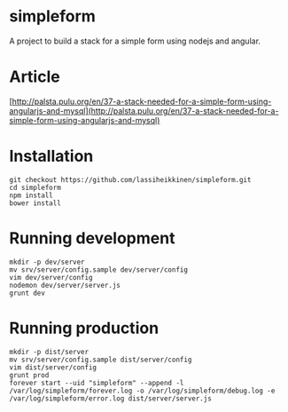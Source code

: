simpleform
==========

A project to build a stack for a simple form using nodejs and angular.

# Article

[http://palsta.pulu.org/en/37-a-stack-needed-for-a-simple-form-using-angularjs-and-mysql](http://palsta.pulu.org/en/37-a-stack-needed-for-a-simple-form-using-angularjs-and-mysql)

# Installation

```
git checkout https://github.com/lassiheikkinen/simpleform.git
cd simpleform
npm install
bower install
```

# Running development

```
mkdir -p dev/server
mv srv/server/config.sample dev/server/config
vim dev/server/config
nodemon dev/server/server.js
grunt dev
```

# Running production

```
mkdir -p dist/server
mv srv/server/config.sample dist/server/config
vim dist/server/config
grunt prod
forever start --uid "simpleform" --append -l /var/log/simpleform/forever.log -o /var/log/simpleform/debug.log -e /var/log/simpleform/error.log dist/server/server.js
```
